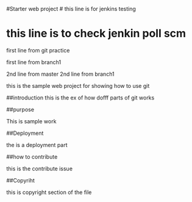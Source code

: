 #Starter web project # this line is for jenkins testing 
# this line is to check jenkin poll scm

first line from git practice

first line from branch1



2nd line from master
2nd line from branch1



this is the sample web project for 
showing how to use git 


##introduction
this is the ex of how dofff parts
of git works


##purpose

This is sample work 

##Deployment

the is a deployment part


##how to contribute

this is the contribute issue 


##Copyriht

this is copyright section of the file 
